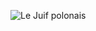 ![Le Juif polonais](https://upload.wikimedia.org/wikipedia/commons/thumb/8/80/Internal_reflection%2C_Anna.jpg/350px-Internal_reflection%2C_Anna.jpg)